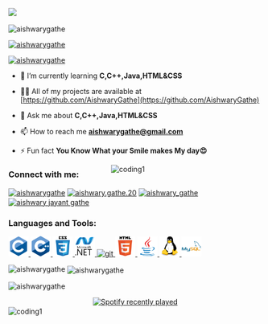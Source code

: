 ![](https://user-images.githubusercontent.com/78863428/224938123-b3016a27-0a0c-488b-839f-28e04a94e4aa.gif)


<p align="left"> <img src="https://komarev.com/ghpvc/?username=aishwarygathe&label=Profile%20views&color=0e75b6&style=flat" alt="aishwarygathe" /> </p>

<p align="left"> <a href="https://github.com/ryo-ma/github-profile-trophy"><img src="https://github-profile-trophy.vercel.app/?username=aishwarygathe" alt="aishwarygathe" /></a> </p>

<p align="left"> <a href="https://twitter.com/aishwarygathe" target="blank"><img src="https://img.shields.io/twitter/follow/aishwarygathe?logo=twitter&style=for-the-badge" alt="aishwarygathe" /></a> </p>

- 🌱 I’m currently learning **C,C++,Java,HTML&CSS**

- 👨‍💻 All of my projects are available at [https://github.com/AishwaryGathe](https://github.com/AishwaryGathe)

- 💬 Ask me about **C,C++,Java,HTML&CSS**

- 📫 How to reach me **aishwarygathe@gmail.com**

- ⚡ Fun fact **You Know What your Smile makes My day😍**
<div style="border-radius: 50%;"><img align="right" alt="coding1" width="300" src="https://miro.medium.com/max/850/0*7Q3yvSIv_t0ioJ-Z.gif">
</div>
<h3 align="left">Connect with me:</h3>
<p align="left">
<a href="https://twitter.com/aishwarygathe" target="blank"><img align="center" src="https://raw.githubusercontent.com/rahuldkjain/github-profile-readme-generator/master/src/images/icons/Social/twitter.svg" alt="aishwarygathe" height="30" width="40" /></a>
<a href="https://fb.com/aishwary.gathe.20" target="blank"><img align="center" src="https://raw.githubusercontent.com/rahuldkjain/github-profile-readme-generator/master/src/images/icons/Social/facebook.svg" alt="aishwary.gathe.20" height="30" width="40" /></a>
<a href="https://instagram.com/aishwary_gathe" target="blank"><img align="center" src="https://raw.githubusercontent.com/rahuldkjain/github-profile-readme-generator/master/src/images/icons/Social/instagram.svg" alt="aishwary_gathe" height="30" width="40" /></a>
<a href="https://www.youtube.com/c/aishwary jayant gathe" target="blank"><img align="center" src="https://raw.githubusercontent.com/rahuldkjain/github-profile-readme-generator/master/src/images/icons/Social/youtube.svg" alt="aishwary jayant gathe" height="30" width="40" /></a>
</p>

<h3 align="left">Languages and Tools:</h3>
<p align="left"> <a href="https://www.cprogramming.com/" target="_blank"> <img src="https://raw.githubusercontent.com/devicons/devicon/master/icons/c/c-original.svg" alt="c" width="40" height="40"/> </a> <a href="https://www.w3schools.com/cpp/" target="_blank"> <img src="https://raw.githubusercontent.com/devicons/devicon/master/icons/cplusplus/cplusplus-original.svg" alt="cplusplus" width="40" height="40"/> </a> <a href="https://www.w3schools.com/css/" target="_blank"> <img src="https://raw.githubusercontent.com/devicons/devicon/master/icons/css3/css3-original-wordmark.svg" alt="css3" width="40" height="40"/> </a> <a href="https://dotnet.microsoft.com/" target="_blank"> <img src="https://raw.githubusercontent.com/devicons/devicon/master/icons/dot-net/dot-net-original-wordmark.svg" alt="dotnet" width="40" height="40"/> </a> <a href="https://git-scm.com/" target="_blank"> <img src="https://www.vectorlogo.zone/logos/git-scm/git-scm-icon.svg" alt="git" width="40" height="40"/> </a> <a href="https://www.w3.org/html/" target="_blank"> <img src="https://raw.githubusercontent.com/devicons/devicon/master/icons/html5/html5-original-wordmark.svg" alt="html5" width="40" height="40"/> </a> <a href="https://www.java.com" target="_blank"> <img src="https://raw.githubusercontent.com/devicons/devicon/master/icons/java/java-original.svg" alt="java" width="40" height="40"/> </a> <a href="https://www.linux.org/" target="_blank"> <img src="https://raw.githubusercontent.com/devicons/devicon/master/icons/linux/linux-original.svg" alt="linux" width="40" height="40"/> </a> <a href="https://www.mysql.com/" target="_blank"> <img src="https://raw.githubusercontent.com/devicons/devicon/master/icons/mysql/mysql-original-wordmark.svg" alt="mysql" width="40" height="40"/> </a> </p>

<p><img align="left" src="https://github-readme-stats.vercel.app/api/top-langs?username=aishwarygathe&show_icons=true&locale=en&layout=compact" alt="aishwarygathe" /></p>

<p>&nbsp;<img align="center" src="https://github-readme-stats.vercel.app/api?username=aishwarygathe&show_icons=true&locale=en" alt="aishwarygathe" /></p>

<p><img align="center" src="https://github-readme-streak-stats.herokuapp.com/?user=aishwarygathe&" alt="aishwarygathe" /></p>

<div align="center">
  <a href="https://open.spotify.com/user/58kgftfbnm0uvt6hsy5vf1q1m">
    <img src="https://spotify-recently-played-readme.vercel.app/api?user=58kgftfbnm0uvt6hsy5vf1q1m" alt="Spotify recently played"  />
  </a>
</div>

<div><img align="center" alt="coding1" src="https://res.cloudinary.com/practicaldev/image/fetch/s--E4gnEuy_--/c_limit%2Cf_auto%2Cfl_progressive%2Cq_66%2Cw_880/https://dev-to-uploads.s3.amazonaws.com/uploads/articles/233m04x0r0lv60payria.gif"></div>

